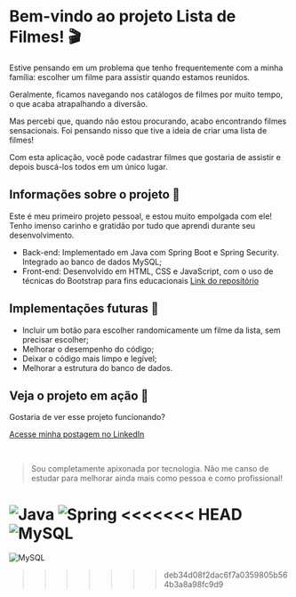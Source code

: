 # Bem-vindo ao projeto Lista de Filmes! :clapper:

Estive pensando em um problema que tenho frequentemente com a minha família: escolher um filme para assistir quando estamos reunidos.

Geralmente, ficamos navegando nos catálogos de filmes por muito tempo, o que acaba atrapalhando a diversão.

Mas percebi que, quando não estou procurando, acabo encontrando filmes sensacionais. Foi pensando nisso que tive a ideia de criar uma lista de filmes!

Com esta aplicação, você pode cadastrar filmes que gostaria de assistir e depois buscá-los todos em um único lugar.

## Informações sobre o projeto :pencil:

Este é meu primeiro projeto pessoal, e estou muito empolgada com ele! Tenho imenso carinho e gratidão por tudo que aprendi durante seu desenvolvimento.

- Back-end: Implementado em Java com Spring Boot e Spring Security. Integrado ao banco de dados MySQL;
- Front-end: Desenvolvido em HTML, CSS e JavaScript, com o uso de técnicas do Bootstrap para fins educacionais [Link do repositório](https://github.com/lilianlacerda/listaFilmesFrontEnd) 

## Implementações futuras :rocket:

- Incluir um botão para escolher randomicamente um filme da lista, sem precisar escolher;
- Melhorar o desempenho do código;
- Deixar o código mais limpo e legível;
- Melhorar a estrutura do banco de dados.

## Veja o projeto em ação :movie_camera:
Gostaria de ver esse projeto funcionando? 

[Acesse minha postagem no LinkedIn](https://www.linkedin.com/feed/update/urn:li:activity:7271577181678395392/)



<br>

> Sou completamente apixonada por tecnologia. Não me canso de estudar para melhorar ainda mais como pessoa e como profissional!

![Java](https://img.shields.io/badge/java-%23ED8B00.svg?style=for-the-badge&logo=openjdk&logoColor=white)
![Spring](https://img.shields.io/badge/spring-%236DB33F.svg?style=for-the-badge&logo=spring&logoColor=white)
<<<<<<< HEAD
![MySQL](https://img.shields.io/badge/mysql-4479A1.svg?style=for-the-badge&logo=mysql&logoColor=white)
=======
![MySQL](https://img.shields.io/badge/mysql-4479A1.svg?style=for-the-badge&logo=mysql&logoColor=white)
>>>>>>> deb34d08f2dac6f7a0359805b564b3a8a98fc9d9

